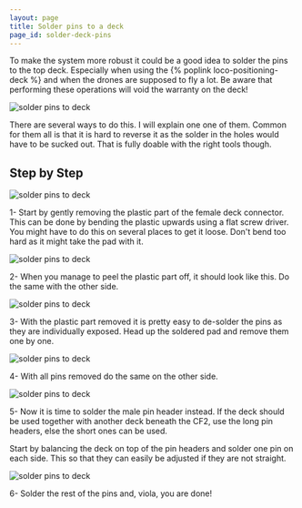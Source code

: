 ```yaml
---
layout: page
title: Solder pins to a deck
page_id: solder-deck-pins
---
```


To make the system more robust it could be a good idea to solder the pins to the top deck. Especially when using the {% poplink loco-positioning-deck %} and when the drones are supposed to fly a lot. Be aware that performing these operations will void the warranty on the deck!

![solder pins to deck](/images/documentation/wiki/solderpins2deck0.jpg)

There are several ways to do this. I will explain one one of them. Common for them all is that it is hard to reverse it as the solder in the holes would have to be sucked out. That is fully doable with the right tools though.

## Step by Step

![solder pins to deck](/images/documentation/wiki/solderpins2deck1.jpg)

1- Start by gently removing the plastic part of the female deck connector. This can be done by bending the plastic upwards using a flat screw driver. You might have to do this on several places to get it loose. Don't bend too hard as it might take the pad with it.

![solder pins to deck](/images/documentation/wiki/solderpins2deck2.jpg)


2- When you manage to peel the plastic part off, it should look like this. Do the same with the other side.

![solder pins to deck](/images/documentation/wiki/solderpins2deck3.jpg)

3- With the plastic part removed it is pretty easy to de-solder the pins as they are individually exposed. Head up the soldered pad and remove them one by one.

![solder pins to deck](/images/documentation/wiki/solderpins2deck4.jpg)

4- With all pins removed do the same on the other side.

![solder pins to deck](/images/documentation/wiki/solderpins2deck5.jpg)

5- Now it is time to solder the male pin header instead. If the deck should be used together with another deck beneath the CF2, use the long pin headers, else the short ones can be used.

Start by balancing the deck on top of the pin headers and solder one pin on each side. This so that they can easily be adjusted if they are not straight.

![solder pins to deck](/images/documentation/wiki/solderpins2deck6.jpg)

6- Solder the rest of the pins and, viola, you are done!

